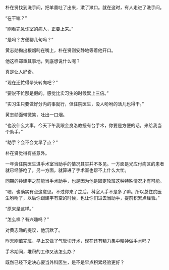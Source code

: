 朴在贤找到洗手间，把羊羹吐了出来，漱了漱口。就在这时，有人走进了洗手间。

“在干嘛？”

“刚看完急诊室的病人，正要上来。”

“是吗？方便聊几句吗？”

黄志勋掏出根烟叼在嘴上，朴在贤则安静地等着他开口。

他这样郑重其事地，到底想说什么呢？

真是让人好奇。

“现在还忙得晕头转向吧？”

“要说不忙那是假的。感觉比实习生的时候累上三倍。”

“实习生只要做好分内的事就行，但住院医生，没人吩咐的活儿也得干。”

黄志勋面带微笑，吐出一口烟。

“也没什么大事，今天下午我跟金良洛教授有台手术，你要是方便的话，来给我当个助手。”

“助手？会不会太早了点？”

朴在贤觉得有些意外。

一年资住院医生进手术室当助手的情况其实并不多见。一方面是光应付病区的患者就已经够呛了，另一方面，就算进了手术室也帮不上什么大忙。

同期的孙建宇之前能当手术助手，也是因为他是固定轮班这种特殊情况才有可能。

“嗯，也确实有点这意思。不过你来了之后，科室人手不是多了嘛。所以总住院医生吩咐了，以后你跟建宇有空的时候，也让你们进去当助手，提前积累点经验。”

“原来是这样。”

“怎么样？有兴趣吗？”

对黄志勋的提议，他沉默了。

昨天刚值完班，早上又做了气管切开术，现在还有精力集中精神做手术吗？

手术期间，堆积的工作又该怎么办？

既然已经下定决心要当外科医生，是不是早点积累经验更好？